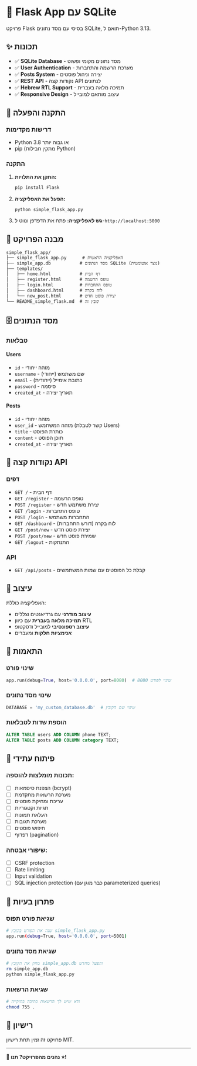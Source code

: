 # 🚀 Flask App עם SQLite

פרויקט Flask בסיסי עם מסד נתונים SQLite, תואם ל-Python 3.13.

## ✨ תכונות

- ✅ **SQLite Database** - מסד נתונים מקומי ופשוט
- ✅ **User Authentication** - מערכת הרשמה והתחברות
- ✅ **Posts System** - יצירה וניהול פוסטים
- ✅ **REST API** - נקודות קצה API לנתונים
- ✅ **Hebrew RTL Support** - תמיכה מלאה בעברית
- ✅ **Responsive Design** - עיצוב מותאם למובייל

## 🚀 התקנה והפעלה

### דרישות מקדימות
- Python 3.8 או גבוה יותר
- pip (מתקין חבילות Python)

### התקנה

1. **התקן את התלויות:**
   ```bash
   pip install Flask
   ```

2. **הפעל את האפליקציה:**
   ```bash
   python simple_flask_app.py
   ```

3. **גש לאפליקציה:**
   פתח את הדפדפן ונווט ל-`http://localhost:5000`

## 📁 מבנה הפרויקט

```
simple_flask_app/
├── simple_flask_app.py      # האפליקציה הראשית
├── simple_app.db           # מסד הנתונים SQLite (נוצר אוטומטית)
├── templates/
│   ├── home.html           # דף הבית
│   ├── register.html       # טופס הרשמה
│   ├── login.html          # טופס התחברות
│   ├── dashboard.html      # לוח בקרה
│   └── new_post.html       # יצירת פוסט חדש
└── README_simple_flask.md  # קובץ זה
```

## 🗄️ מסד הנתונים

### טבלאות

#### Users
- `id` - מזהה ייחודי
- `username` - שם משתמש (ייחודי)
- `email` - כתובת אימייל (ייחודית)
- `password` - סיסמה
- `created_at` - תאריך יצירה

#### Posts
- `id` - מזהה ייחודי
- `user_id` - מזהה המשתמש (קשר לטבלת Users)
- `title` - כותרת הפוסט
- `content` - תוכן הפוסט
- `created_at` - תאריך יצירה

## 🔌 נקודות קצה API

### דפים
- `GET /` - דף הבית
- `GET /register` - טופס הרשמה
- `POST /register` - יצירת משתמש חדש
- `GET /login` - טופס התחברות
- `POST /login` - התחברות משתמש
- `GET /dashboard` - לוח בקרה (דורש התחברות)
- `GET /post/new` - יצירת פוסט חדש
- `POST /post/new` - שמירת פוסט חדש
- `GET /logout` - התנתקות

### API
- `GET /api/posts` - קבלת כל הפוסטים עם שמות המשתמשים

## 🎨 עיצוב

האפליקציה כוללת:
- **עיצוב מודרני** עם גרדיאנטים וצללים
- **תמיכה מלאה בעברית** עם כיוון RTL
- **עיצוב רספונסיבי** למובייל ודסקטופ
- **אנימציות חלקות** ומעברים

## 🔧 התאמות

### שינוי פורט
```python
app.run(debug=True, host='0.0.0.0', port=8080)  # שינוי לפורט 8080
```

### שינוי מסד נתונים
```python
DATABASE = 'my_custom_database.db'  # שינוי שם הקובץ
```

### הוספת שדות לטבלאות
```sql
ALTER TABLE users ADD COLUMN phone TEXT;
ALTER TABLE posts ADD COLUMN category TEXT;
```

## 🚀 פיתוח עתידי

### תכונות מומלצות להוספה:
- [ ] הצפנת סיסמאות (bcrypt)
- [ ] מערכת הרשאות מתקדמת
- [ ] עריכת ומחיקת פוסטים
- [ ] תגיות וקטגוריות
- [ ] העלאת תמונות
- [ ] מערכת תגובות
- [ ] חיפוש פוסטים
- [ ] דפדוף (pagination)

### שיפורי אבטחה:
- [ ] CSRF protection
- [ ] Rate limiting
- [ ] Input validation
- [ ] SQL injection protection (כבר מוגן עם parameterized queries)

## 🐛 פתרון בעיות

### שגיאת פורט תפוס
```bash
# שנה את הפורט בקובץ simple_flask_app.py
app.run(debug=True, host='0.0.0.0', port=5001)
```

### שגיאת מסד נתונים
```bash
# מחק את הקובץ simple_app.db והפעל מחדש
rm simple_app.db
python simple_flask_app.py
```

### שגיאת הרשאות
```bash
# ודא שיש לך הרשאות כתיבה בתיקייה
chmod 755 .
```

## 📝 רישיון

פרויקט זה זמין תחת רישיון MIT.

---

**🎉 נהנים מהפרויקט? תנו ⭐!** 